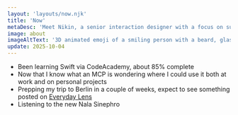 ```yaml
---
layout: 'layouts/now.njk'
title: 'Now'
metaDesc: 'Meet Nikin, a senior interaction designer with a focus on sustainable and scalable solutions. His expertise lies in creating inclusive user experiences through collaboration.'
image: about
imageAltText: '3D animated emoji of a smiling person with a beard, glasses, a tuque, and a sweat drop.'
update: 2025-10-04
---
```

- Been learning Swift via CodeAcademy, about 85% complete
- Now that I know what an MCP is wondering where I could use it both at work and on personal projects
- Prepping my trip to Berlin in a couple of weeks, expect to see something posted on [Everyday Lens](https://everydaylens.photos)
- Listening to the new Nala Sinephro